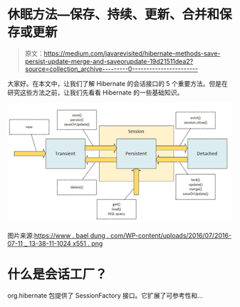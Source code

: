 # 休眠方法—保存、持续、更新、合并和保存或更新

> 原文：<https://medium.com/javarevisited/hibernate-methods-save-persist-update-merge-and-saveorupdate-19d21511dea2?source=collection_archive---------0----------------------->

大家好。在本文中，让我们了解 Hibernate 的会话接口的 5 个重要方法。但是在研究这些方法之前，让我们先看看 Hibernate 的一些基础知识。

[![](img/36ccad610413bb6fabb964dc7fd2a4f3.png)](https://javarevisited.blogspot.com/2018/01/top-5-hibernate-and-jpa-courses-for-java-programmers-learn-online.html)

图片来源:[https://www . bael dung . com/WP-content/uploads/2016/07/2016-07-11 _ 13-38-11-1024 x551 . png](https://www.baeldung.com/wp-content/uploads/2016/07/2016-07-11_13-38-11-1024x551.png)

# 什么是会话工厂？

org.hibernate 包提供了 SessionFactory 接口。它扩展了可参考性和…